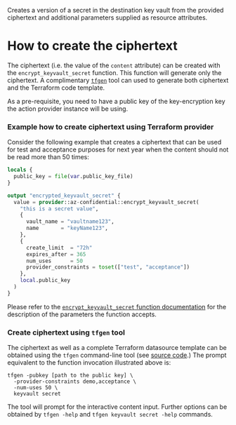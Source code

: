 Creates a version of a secret in the destination key vault from the
provided ciphertext and additional parameters supplied as
resource attributes.

# How to create the ciphertext
The ciphertext (i.e. the value of the `content` attribute) can be created with the `encrypt_keyvault_secret` function.
This function will generate only the ciphertext. A complimentary [`tfgen`](https://github.com/aliakseiyanchuk/terraform-provider-az-confidential-tfgen)
tool can used to generate both ciphertext
and the Terraform code template.

As a pre-requisite, you need to have a public key of the key-encryption key the action provider instance will
be using.

### Example how to create ciphertext using Terraform provider

Consider the following example that creates a ciphertext that can be used for test and acceptance purposes for
next year when the content should not be read more than 50 times:

```terraform
locals {
  public_key = file(var.public_key_file)
}

output "encrypted_keyvault_secret" {
  value = provider::az-confidential::encrypt_keyvault_secret(
    "this is a secret value",
    {
      vault_name = "vaultname123",
      name       = "keyName123",
    },
    {
      create_limit  = "72h"
      expires_after = 365
      num_uses      = 50
      provider_constraints = toset(["test", "acceptance"])
    },
    local.public_key
  )
}

```

Please refer to the [`encrypt_keyvault_secret` function documentation](../functions/encrypt_keyvault_secret.md)
for the description of the parameters the function accepts.

### Create ciphertext using `tfgen` tool

The ciphertext as well as a complete Terraform datasource template can be obtained using the `tfgen` command-line tool
(see [source code](https://github.com/aliakseiyanchuk/terraform-provider-az-confidential-tfgen).)
The prompt equivalent to the function invocation illustrated above is:
```shell
tfgen -pubkey [path to the public key] \
  -provider-constraints demo,acceptance \
  -num-uses 50 \
  keyvault secret
```
The tool will prompt for the interactive content input. Further options can be obtained by `tfgen -help` and
`tfgen keyvault secret -help` commands.

